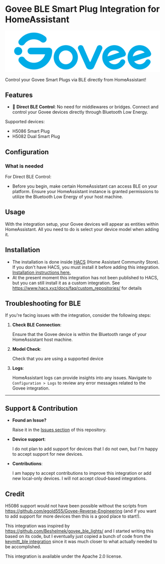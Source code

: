 # Govee BLE Smart Plug Integration for HomeAssistant

![Govee Logo](assets/govee-logo.png)

Control your Govee Smart Plugs via BLE directly from HomeAssistant!

## Features

- 🚀 **Direct BLE Control**: No need for middlewares or bridges. Connect and control your Govee devices directly through Bluetooth Low Energy.

Supported devices:

* H5086 Smart Plug
* H5082 Dual Smart Plug

## Configuration

### What is needed

For Direct BLE Control:
- Before you begin, make certain HomeAssistant can access BLE on your platform. Ensure your HomeAssistant instance is granted permissions to utilize the Bluetooth Low Energy of your host machine.

## Usage

With the integration setup, your Govee devices will appear as entities within HomeAssistant. All you need to do is select your device model when adding it.

## Installation

* The installation is done inside [HACS](https://hacs.xyz/) (Home Assistant Community Store). If you don't have HACS, you must install it before adding this integration. [Installation instructions here.](https://hacs.xyz/docs/setup/download)
* At the present moment this integration has not been published to HACS, but you can still install it as a custom integration. See https://www.hacs.xyz/docs/faq/custom_repositories/ for details

## Troubleshooting for BLE

If you're facing issues with the integration, consider the following steps:

1. **Check BLE Connection**: 
   
   Ensure that the Govee device is within the Bluetooth range of your HomeAssistant host machine.

2. **Model Check**:

   Check that you are using a supported device

3. **Logs**:

   HomeAssistant logs can provide insights into any issues. Navigate to `Configuration > Logs` to review any error messages related to the Govee integration.

---

## Support & Contribution

- **Found an Issue?**

   Raise it in the [Issues section](https://github.com/virtuald/govee_ble_plugs/issues) of this repository.

- **Device support**:

   I do not plan to add support for devices that I do not own, but I'm happy to accept support for new devices.

- **Contributions**:

   I am happy to accept contributions to improve this integration or add new local-only devices. I will not accept cloud-based integrations.


Credit
------

H5086 support would not have been possible without the scripts from https://github.com/egold555/Govee-Reverse-Engineering (and if you want to add support for more devices then this is a good place to start!).

This integration was inspired by https://github.com/Beshelmek/govee_ble_lights/ and I started writing this based on its code, but I eventually just copied a bunch of code from the [keymitt_ble integration](https://github.com/home-assistant/core/tree/dev/homeassistant/components/keymitt_ble) since it was much closer to what actually needed to be accomplished.

This integration is available under the Apache 2.0 license.
